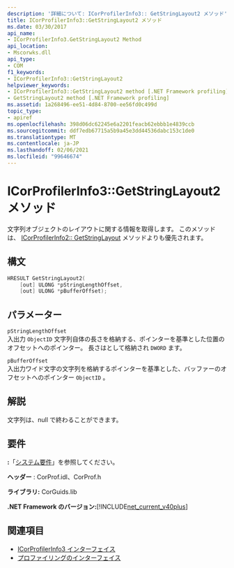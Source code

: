 ```yaml
---
description: '詳細について: ICorProfilerInfo3:: GetStringLayout2 メソッド'
title: ICorProfilerInfo3::GetStringLayout2 メソッド
ms.date: 03/30/2017
api_name:
- ICorProfilerInfo3.GetStringLayout2 Method
api_location:
- Mscorwks.dll
api_type:
- COM
f1_keywords:
- ICorProfilerInfo3::GetStringLayout2
helpviewer_keywords:
- ICorProfilerInfo3::GetStringLayout2 method [.NET Framework profiling]
- GetStringLayout2 method [.NET Framework profiling]
ms.assetid: 1a268496-ee51-4d84-8700-ee56fd0c499d
topic_type:
- apiref
ms.openlocfilehash: 398d06dc62245e6a2201feacb62ebbb1e4839ccb
ms.sourcegitcommit: ddf7edb67715a5b9a45e3dd44536dabc153c1de0
ms.translationtype: MT
ms.contentlocale: ja-JP
ms.lasthandoff: 02/06/2021
ms.locfileid: "99646674"
---
```

# <a name="icorprofilerinfo3getstringlayout2-method"></a>ICorProfilerInfo3::GetStringLayout2 メソッド

文字列オブジェクトのレイアウトに関する情報を取得します。 このメソッドは、 [ICorProfilerInfo2:: GetStringLayout](icorprofilerinfo2-getstringlayout-method.md) メソッドよりも優先されます。  
  
## <a name="syntax"></a>構文  
  
```cpp  
HRESULT GetStringLayout2(  
    [out] ULONG *pStringLengthOffset,  
    [out] ULONG *pBufferOffset);  
```  
  
## <a name="parameters"></a>パラメーター  

 `pStringLengthOffset`  
 入出力 `ObjectID` 文字列自体の長さを格納する、ポインターを基準とした位置のオフセットへのポインター。 長さはとして格納され `DWORD` ます。  
  
 `pBufferOffset`  
 入出力ワイド文字の文字列を格納するポインターを基準とした、バッファーのオフセットへのポインター `ObjectID` 。  
  
## <a name="remarks"></a>解説  

 文字列は、null で終わることができます。  
  
## <a name="requirements"></a>要件  

 **:**「[システム要件](../../get-started/system-requirements.md)」を参照してください。  
  
 **ヘッダー** : CorProf.idl、CorProf.h  
  
 **ライブラリ:** CorGuids.lib  
  
 **.NET Framework のバージョン:**[!INCLUDE[net_current_v40plus](../../../../includes/net-current-v40plus-md.md)]  
  
## <a name="see-also"></a>関連項目

- [ICorProfilerInfo3 インターフェイス](icorprofilerinfo3-interface.md)
- [プロファイリングのインターフェイス](profiling-interfaces.md)
